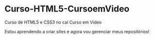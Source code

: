 # Curso-HTML5-CursoemVideo
Curso de HTML5 e CSS3 no cal Curso em Vídeo

Estou aprendendo a criar sites e agora vou gerenciar meus repositórios!